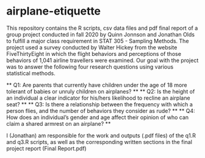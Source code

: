 # airplane-etiquette
This repository contains the R scripts, csv data files and pdf final report of a group project conducted in fall 2020 by Quinn Jonnson and Jonathan Olds to fulfill a major class requirement in STAT 305 - Sampling Methods.
The project used a survey conducted by Walter Hickey from the website FiveThirtyEight in which the flight behaviors and perceptions of those behaviors of 1,041 airline travellers were examined. Our goal with the project was to answer the following four research questions using various statistical methods. 

** Q1: Are parents that currently have children under the age of 18 more tolerant of babies or unruly children on airplanes? **
** Q2: Is the height of an individual a clear indicator for his/hers likelihood to recline an airplane seat? **
** Q3: Is there a relationship between the frequency with which a person flies, and the number of behaviors they consider as rude? **
** Q4: How does an individual’s gender and age affect their opinion of who can claim a shared armrest on an airplane? **

I (Jonathan) am responsible for the work and outputs (.pdf files) of the q1.R and q3.R scripts, as well as the corresponding written sections in the final project report (Final Report.pdf)
